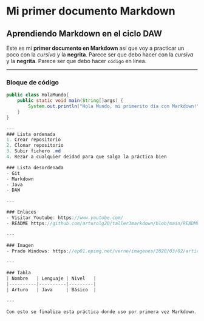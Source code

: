 # Mi primer documento Markdown
## Aprendiendo Markdown en el ciclo DAW

Este es mi **primer documento en Markdown** así que voy a practicar un poco
con la *cursiva* y la **negrita**. Parece ser que debo hacer con la *cursiva* y la **negrita**. Parece ser que debo hacer `código` en línea.

---

### Bloque de código
```java
public class HolaMundo{
	public static void main(String[]args) {
		System.out.println("Hola Mundo, mi primerito día con Markdown!");
	}
}

---
### Lista ordenada
1. Crear repositorio
2. Clonar repositorio
3. Subir fichero .md
4. Rezar a cualquier deidad para que salga la práctica bien

### Lista desordenada
- Git
- Markdown
- Java
- DAW

---

### Enlaces
- Visitar Youtube: https://www.youtube.com/
- README https://github.com/arturolg20/taller3markdown/blob/main/README.md

---

### Imagen
- Prado Windows: https://ep01.epimg.net/verne/imagenes/2020/03/02/articulo/1583169237_876817_1583173125_noticia_normal.jpg

---

### Tabla
| Nombre   | Lenguaje | Nivel   |
|----------|----------|---------|
| Arturo   | Java     | Básico  |

---

Con esto se finaliza esta práctica donde uso por primera vez Markdown.


